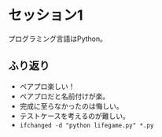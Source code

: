 # セッション1

プログラミング言語はPython。

## ふり返り

* ペアプロ楽しい！
* ペアプロだと名前付けが楽。
* 完成に至らなかったのは悔しい。
* テストケースを考えるのが難しい。
* `ifchanged -d "python lifegame.py" *.py`
